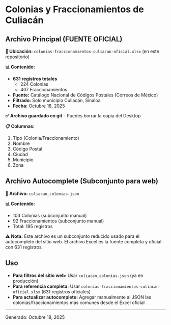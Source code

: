 # Colonias y Fraccionamientos de Culiacán

## Archivo Principal (FUENTE OFICIAL)

**📁 Ubicación:** `colonias-fraccionamientos-culiacan-oficial.xlsx` (en este repositorio)

**📊 Contenido:**
- **631 registros totales**
  - 224 Colonias
  - 407 Fraccionamientos
- **Fuente:** Catálogo Nacional de Códigos Postales (Correos de México)
- **Filtrado:** Solo municipio Culiacán, Sinaloa
- **Fecha:** Octubre 18, 2025

**✅ Archivo guardado en git** - Puedes borrar la copia del Desktop

**📋 Columnas:**
1. Tipo (Colonia/Fraccionamiento)
2. Nombre
3. Código Postal
4. Ciudad
5. Municipio
6. Zona

## Archivo Autocomplete (Subconjunto para web)

**📁 Archivo:** `culiacan_colonias.json`

**📊 Contenido:**
- 103 Colonias (subconjunto manual)
- 92 Fraccionamientos (subconjunto manual)
- Total: 195 registros

**⚠️ Nota:** Este archivo es un subconjunto reducido usado para el autocomplete del sitio web. El archivo Excel es la fuente completa y oficial con 631 registros.

## Uso

- **Para filtros del sitio web:** Usar `culiacan_colonias.json` (ya en producción)
- **Para referencia completa:** Usar `colonias-fraccionamientos-culiacan-oficial.xlsx` (631 registros oficiales)
- **Para actualizar autocomplete:** Agregar manualmente al JSON las colonias/fraccionamientos más comunes desde el Excel oficial

---
Generado: Octubre 18, 2025
